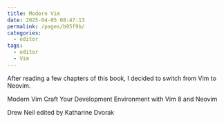 ```yaml
---
title: Modern Vim
date: 2025-04-05 08:47:13
permalink: /pages/b95f9b/
categories: 
  - editor
tags: 
  - editor
  - Vim
---
```


After reading a few chapters of this book, I decided to switch from Vim to Neovim.

<!-- more -->

Modern Vim
Craft Your Development Environment
with Vim 8 and Neovim

Drew Neil
edited by Katharine Dvorak
